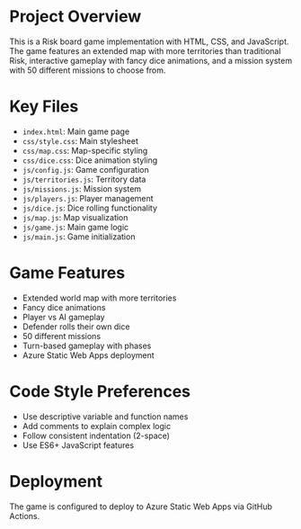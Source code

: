 <!-- Use this file to provide workspace-specific custom instructions to Copilot. For more details, visit https://code.visualstudio.com/docs/copilot/copilot-customization#_use-a-githubcopilotinstructionsmd-file -->

# Project Overview
This is a Risk board game implementation with HTML, CSS, and JavaScript. The game features an extended map with more territories than traditional Risk, interactive gameplay with fancy dice animations, and a mission system with 50 different missions to choose from.

# Key Files
- `index.html`: Main game page
- `css/style.css`: Main stylesheet
- `css/map.css`: Map-specific styling
- `css/dice.css`: Dice animation styling
- `js/config.js`: Game configuration
- `js/territories.js`: Territory data
- `js/missions.js`: Mission system
- `js/players.js`: Player management
- `js/dice.js`: Dice rolling functionality
- `js/map.js`: Map visualization
- `js/game.js`: Main game logic
- `js/main.js`: Game initialization

# Game Features
- Extended world map with more territories
- Fancy dice animations
- Player vs AI gameplay
- Defender rolls their own dice
- 50 different missions
- Turn-based gameplay with phases
- Azure Static Web Apps deployment

# Code Style Preferences
- Use descriptive variable and function names
- Add comments to explain complex logic
- Follow consistent indentation (2-space)
- Use ES6+ JavaScript features

# Deployment
The game is configured to deploy to Azure Static Web Apps via GitHub Actions.
